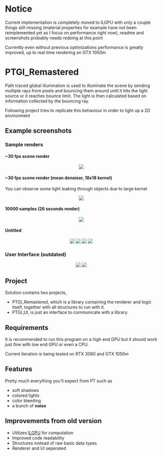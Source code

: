 # Notice

Current implementation is completely moved to ILGPU with only a couple things still missing (material properties for example have not been reimplemented yet as I focus on performance right now), readme and screenshots probably needs redoing at this point

Currently even without previous optimizations performance is greatly improved, up to real time rendering on GTX 1050m

# PTGI_Remastered

 Path traced global illumination is used to illuminate the scene by sending multiple rays from pixels and bouncing them around until it hits the light source or it reaches bounce limit. The light is then calculated based on information collected by the bouncing ray.
 
 Following project tries to replicate this behaviour in order to light up a 2D environment 

## Example screenshots
### Sample renders
#### ~30 fps scene render
<p align="center">
 <img src="https://github.com/TheNishishiro/PTGI_Remastered/blob/PTGI_ILGPU_Dev/Images/30fps.png?raw=true">
</p>

#### ~30 fps scene render (mean denoiser, 18x18 kernel)
You can observe some light leaking through objects due to large kernel
<p align="center">
 <img src="https://github.com/TheNishishiro/PTGI_Remastered/blob/PTGI_ILGPU_Dev/Images/30fps_denoised.png?raw=true">
</p>

#### 10000 samples (26 seconds render)
<p align="center">
 <img src="https://github.com/TheNishishiro/PTGI_Remastered/blob/PTGI_ILGPU_Dev/Images/10000s@26s.png?raw=true">
</p>

#### Untitled
<p align="center">
 <img src="https://github.com/TheNishishiro/PTGI_Remastered/blob/PTGI_ILGPU_Dev/Images/image.png?raw=true">
 <img src="https://github.com/TheNishishiro/PTGI_Remastered/blob/PTGI_ILGPU_Dev/Images/image2.png?raw=true">
 <img src="https://github.com/TheNishishiro/PTGI_Remastered/blob/PTGI_ILGPU_Dev/Images/image3.png?raw=true">
 <img src="https://github.com/TheNishishiro/PTGI_Remastered/blob/PTGI_ILGPU_Dev/Images/image4.png?raw=true">
</p>

### User Interface (outdated)

<p align="center">
 <img src="https://github.com/TheNishishiro/PTGI_Remastered/blob/main/Images/ui.png?raw=true">
 <img src="https://github.com/TheNishishiro/PTGI_Remastered/blob/main/Images/ui2.png?raw=true">
</p>

## Project 

Solution contains two projects, 

- PTGI_Remastered, which is a library containing the renderer and logic itself, together with all structures to run with it.
- PTGI_UI, is just an interface to communicate with a library.

## Requirements 

It is recommended to run this program on a high end GPU but it should work just fine with low end GPU or even a CPU.

Current iteration is being tested on RTX 3080 and GTX 1050m

## Features

 Pretty much everything you'll expect from PT such as 
 
 - soft shadows
 - colored lights
 - color bleeding
 - a bunch of **noise**
 
## Improvements from old version

- Utilizes [ILGPU](https://github.com/m4rs-mt/ILGPU/wiki) for computation
- Improved code readability
- Structures instead of raw basic data types
- Renderer and UI seperated
